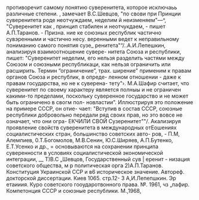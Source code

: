 противоречит самому понятию суверенитета, которое исключаьь
различные степени.
‚ замечает В.С.Шевцов, "по свови при
Принции суверенитета
роде неотчуждаем, неделим й неизменяем"—^, "Суверенитет как ‚
принцип стабилен и неотчукдаем, - пишет А.П.Таранов. - Призна.
ние ке союзных республик частично сувэренными и частично несу.
веренными ведет к неправильному пониманию самого понятия сузе_
ренитета"“/..А.И.Лепешкин, анализируя взаимоотношение сувере-
нитета Союза и республики, пишет: "Суверенитет неделим, его
нельзя разделить частями между Союзом и союзными республикаци,
как нельзя ограничить или расширить. Термин “ограничение”, трах.
ширение" применим к правам органов Союза и республик, в опреде-
ленном отношении - даже к правам государства, но не к суверена-
тету"›.
М.А.Шафир считает, что суверенитет по своему характеру
является полныы и не ограничен какими-то пределами, поскольку
суверенное государство и не может быть ограничено в свогм пол-
новластии". Иллюстрируя это положение на примере СССР, он отие-
чает: "Вступив в состав СССР, союзные республики добровольно
передали ряд своих прав, но это вовсе не означает, что они огра-
ЕКЧИЛИ СВОЙ Сузеренитет""/.
Акализируя проявление свойств суверенитета в международных
отЕошениях социалистических стран, большинство советских авто-
ров, - П.М, Алемпиев, 0.Т.Богомолов, М.В.Сенин, Ю.С.Ширяев,
А.П.Бутенко, Е.Т.Усенко и др., = основываются на сохранении
принципа суверенности в условиях социалистической экономической
интеграции, __
Т)В.С „Шевцов, Государственный сув |
еренит -
низация советского общества, м р политическая орга
2)А.П.Таранов. Конституция Украинской ССР и в6 историческое
значение. Автореф. докторской диссертации. Киев 1065. стр.12-
3 А,И.Лепепшкин.
Эр етаииия. Куро советского гооударотвонного права. №. 1961,
чз „пафир. Компетонция СССР и союзные республики. М.,1968,
